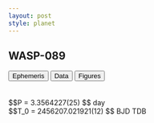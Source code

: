 ```yaml
---
layout: post
style: planet
---
```

<script src="../js/planets.js"></script>

## WASP-089

<!-- Tab links -->
<div class="tab">
<button class="tablinks" onclick="openCity(event, 'Ephemeris')">Ephemeris</button>
<button class="tablinks" onclick="openCity(event, 'Data')">Data</button>
<button class="tablinks" onclick="openCity(event, 'Figures')">Figures</button>
</div>

<!-- Tab content -->
<div id="Ephemeris" class="tabcontent" markdown="1">
<br/><br/>
$$P = 3.3564227(25) $$ day <br/>
$$T_0 = 2456207.021921(12) $$ BJD TDB
<br/><br/>
<br/><br/>
</div>


